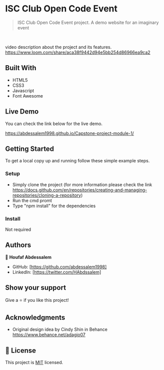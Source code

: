 # ISC Club Open Code Event

> ISC Club Open Code Event project. A demo website for an imaginary
event
<br />

video description about the project and its features.
https://www.loom.com/share/aca38f9442d94e5bb254d86966ea9ca2
## Built With

- HTML5
- CSS3
- Javascript
- Font Awesome


## Live Demo

You can check the link below for the live demo.

https://abdessalem1998.github.io/Capstone-project-module-1/

## Getting Started

To get a local copy up and running follow these simple example steps.

### Setup
- Simply clone the project (for more information please check the link https://docs.github.com/en/repositories/creating-and-managing-repositories/cloning-a-repository)
- Run the cmd promt
- Type "npm install" for the dependencies

### Install

Not required



## Authors

👤 **Houfaf Abdessalem**

- GitHub: [https://github.com/abdessalem1998]
- LinkedIn: [https://twitter.com/HAbdssalem]

## Show your support

Give a ⭐️ if you like this project!

## Acknowledgments

- Original design idea by Cindy Shin in Behance
https://www.behance.net/adagio07

## 📝 License
This project is [MIT](./MIT.md) licensed.
